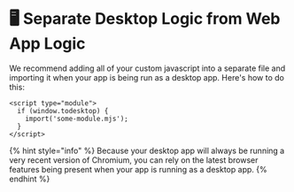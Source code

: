 # 🖥 Separate Desktop Logic from Web App Logic

We recommend adding all of your custom javascript into a separate file and importing it when your app is being run as a desktop app. Here's how to do this:

```markup
<script type="module">
  if (window.todesktop) {
    import('some-module.mjs');
  }
</script>
```

{% hint style="info" %}
Because your desktop app will always be running a very recent version of Chromium, you can rely on the latest browser features being present when your app is running as a desktop app.
{% endhint %}

